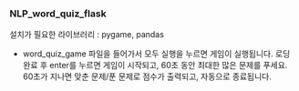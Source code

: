 ### NLP_word_quiz_flask

설치가 필요한 라이브러리 : pygame, pandas
- word_quiz_game 파일을 들어가서 모두 실행을 누르면 게임이 실행됩니다.
로딩 완료 후 enter를 누르면 게임이 시작되고, 60초 동안 최대한 많은 문제를 푸세요.
60초가 지나면 맞춘 문제/푼 문제로 점수가 출력되고, 자동으로 종료됩니다.
